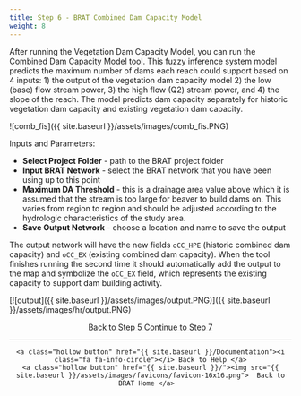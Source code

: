 ```yaml
---
title: Step 6 - BRAT Combined Dam Capacity Model
weight: 8
---
```


After running the Vegetation Dam Capacity Model, you can run the Combined Dam Capacity Model tool.  This fuzzy inference system model predicts the maximum number of dams each reach could support based on 4 inputs: 1) the output of the vegetation dam capacity model 2) the low (base) flow stream power, 3) the high flow (Q2) stream power, and 4) the slope of the reach.  The model predicts dam capacity separately for historic vegetation dam capacity and existing vegetation dam capacity.

![comb_fis]({{ site.baseurl }}/assets/images/comb_fis.PNG)

Inputs and Parameters:

- **Select Project Folder** - path to the BRAT project folder
- **Input BRAT Network** - select the BRAT network that you have been using up to this point
- **Maximum DA Threshold** - this is a drainage area value above which it is assumed that the stream is too large for beaver to build dams on.  This varies from region to region and should be adjusted according to the hydrologic characteristics of the study area.
- **Save Output Network** - choose a location and name to save the output

The output network will have the new fields `oCC_HPE` (historic combined dam capacity) and `oCC_EX` (existing combined dam capacity).  When the tool finishes running the second time it should automatically add the output to the map and symbolize the `oCC_EX` field, which represents the existing capacity to support dam building activity.

[![output]({{ site.baseurl }}/assets/images/output.PNG)]({{ site.baseurl }}/assets/images/hr/output.PNG)


<div align="center">
	<a class="hollow button" href="{{ site.baseurl }}/Documentation/Tutorials/StepByStep/5-BRATVegetationFIS"><i class="fa fa-arrow-circle-left"></i> Back to Step 5 </a>
	<a class="hollow button" href="{{ site.baseurl }}/Documentation/Tutorials/StepByStep/7-SummaryReport"><i class="fa fa-arrow-circle-right"></i> Continue to Step 7 </a>
</div>	

------
<div align="center">

	<a class="hollow button" href="{{ site.baseurl }}/Documentation"><i class="fa fa-info-circle"></i> Back to Help </a>
	<a class="hollow button" href="{{ site.baseurl }}/"><img src="{{ site.baseurl }}/assets/images/favicons/favicon-16x16.png">  Back to BRAT Home </a>  
</div>
